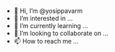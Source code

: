- 👋 Hi, I’m @yosippavarm
- 👀 I’m interested in ...
- 🌱 I’m currently learning ...
- 💞️ I’m looking to collaborate on ...
- 📫 How to reach me ...

<!---
yosippavarm/yosippavarm is a ✨ special ✨ repository because its `README.md` (this file) appears on your GitHub profile.
You can click the Preview link to take a look at your changes.
--->

